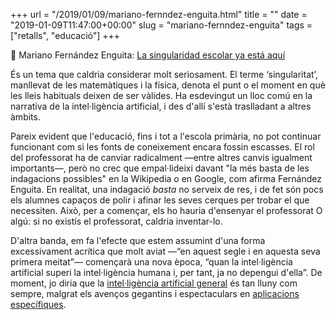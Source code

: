 +++
url = "/2019/01/09/mariano-fernndez-enguita.html"
title = ""
date = "2019-01-09T11:47:00+00:00"
slug = "mariano-fernndez-enguita"
tags = ["retalls", "educació"]
+++

📎 Mariano Fernández Enguita: [La singularidad escolar ya está aquí](http://blog.enguita.info/2019/01/la-singularidad-escolar-ya-esta-aqui.html)

És un tema que caldria considerar molt seriosament. El terme ‘singularitat’, manllevat de les matemàtiques i la física, denota el punt o el moment en què les lleis habituals deixen de ser vàlides. Ha esdevingut un lloc comú en la narrativa de la intel·ligència artificial, i des d'allí s'està traslladant a altres àmbits.

Pareix evident que l'educació, fins i tot a l'escola primària, no pot continuar funcionant com si les fonts de coneixement encara fossin escasses. El rol del professorat ha de canviar radicalment —entre altres canvis igualment importants—, però no crec que empal·lideixi davant "la més basta de les indagacions possibles" en la Wikipedia o en Google, com afirma Fernández Enguita. En realitat, una indagació *basta* no serveix de res, i de fet són pocs els alumnes capaços de polir i afinar les seves cerques per trobar el que necessiten. Això, per a començar, els ho hauria d'ensenyar el professorat O algú: si no existís el professorat, caldria inventar-lo.

D'altra banda, em fa l'efecte que estem assumint d'una forma excessivament acrítica que molt aviat —“en aquest segle i en aquesta seva primera meitat”— començarà una nova època, “quan la intel·ligència artificial superi la intel·ligència humana i, per tant, ja no depengui d'ella”. De moment, jo diria que la [intel·ligència artificial general](https://en.wikipedia.org/wiki/Artificial_general_intelligence) és tan lluny com sempre, malgrat els avenços gegantins i espectaculars en [aplicacions específiques](https://en.wikipedia.org/wiki/Weak_AI).